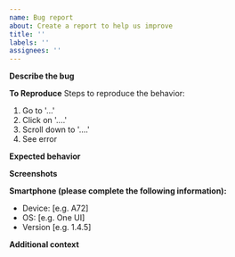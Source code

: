 ```yaml
---
name: Bug report
about: Create a report to help us improve
title: ''
labels: ''
assignees: ''
---
```


**Describe the bug**
<!-- A clear and concise description of what the bug is. -->

**To Reproduce**
Steps to reproduce the behavior:
1. Go to '...'
2. Click on '....'
3. Scroll down to '....'
4. See error

**Expected behavior**
<!-- A clear and concise description of what you expected to happen. -->

**Screenshots**
<!-- If applicable, add screenshots to help explain your problem. -->

**Smartphone (please complete the following information):**
- Device: [e.g. A72]
- OS: [e.g. One UI]
- Version [e.g. 1.4.5]

**Additional context**
<!-- Add any other context about the problem here. -->
